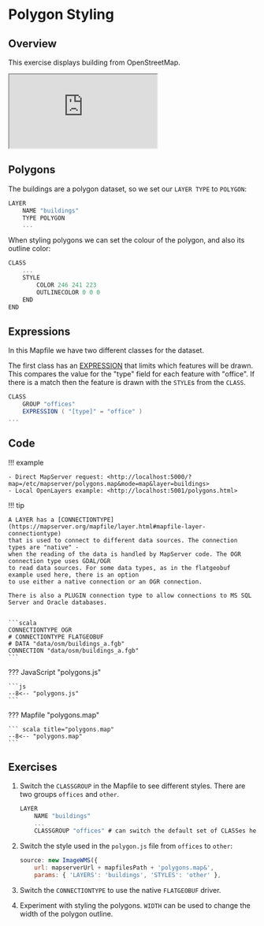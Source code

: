 # Polygon Styling

## Overview

This exercise displays building from OpenStreetMap. 

<div class="map">
  <iframe src="https://geographika.github.io/getting-started-with-mapserver-demo/polygons.html"></iframe>
</div>

## Polygons

The buildings are a polygon dataset, so we set our `LAYER TYPE` to `POLYGON`:

```scala
LAYER
    NAME "buildings"
    TYPE POLYGON
    ...
```

When styling polygons we can set the colour of the polygon, and also its outline color:

```scala
CLASS
    ...
    STYLE
        COLOR 246 241 223
        OUTLINECOLOR 0 0 0
    END
END
```

## Expressions

In this Mapfile we have two different classes for the dataset. 

The first class has an [EXPRESSION](https://mapserver.org/mapfile/expressions.htm) that limits 
which features will be drawn. This compares the value for the "type" field for each feature with "office".
If there is a match then the feature is drawn with the `STYLE`s from the `CLASS`.

```scala
CLASS
    GROUP "offices"
    EXPRESSION ( "[type]" = "office" )
...
```

## Code

!!! example

    - Direct MapServer request: <http://localhost:5000/?map=/etc/mapserver/polygons.map&mode=map&layer=buildings>
    - Local OpenLayers example: <http://localhost:5001/polygons.html>

!!! tip

    A LAYER has a [CONNECTIONTYPE](https://mapserver.org/mapfile/layer.html#mapfile-layer-connectiontype)
    that is used to connect to different data sources. The connection types are "native" -
    when the reading of the data is handled by MapServer code. The OGR connection type uses GDAL/OGR
    to read data sources. For some data types, as in the flatgeobuf example used here, there is an option
    to use either a native connection or an OGR connection.

    There is also a PLUGIN connection type to allow connections to MS SQL Server and Oracle databases.


    ```scala
    CONNECTIONTYPE OGR
    # CONNECTIONTYPE FLATGEOBUF
    # DATA "data/osm/buildings_a.fgb"
    CONNECTION "data/osm/buildings_a.fgb"
    ```

??? JavaScript "polygons.js"

    ```js
    --8<-- "polygons.js"
    ```

??? Mapfile "polygons.map"

    ``` scala title="polygons.map"
    --8<-- "polygons.map"
    ```

## Exercises

1. Switch the `CLASSGROUP` in the Mapfile to see different styles. There are two groups `offices` and `other`.

    ```scala
    LAYER
        NAME "buildings"
        ...
        CLASSGROUP "offices" # can switch the default set of CLASSes here
    ```

2. Switch the style used in the `polygon.js` file from `offices` to `other`:

    ```js
    source: new ImageWMS({
        url: mapserverUrl + mapfilesPath + 'polygons.map&',
        params: { 'LAYERS': 'buildings', 'STYLES': 'other' },
    ```

3. Switch the `CONNECTIONTYPE` to use the native `FLATGEOBUF` driver.

4. Experiment with styling the polygons. `WIDTH` can be used to change the width of the polygon outline.

